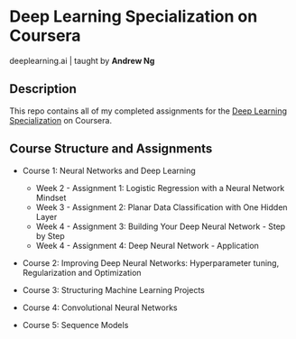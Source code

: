 # Deep Learning Specialization on Coursera
deeplearning.ai         |         taught by **Andrew Ng**


## Description
This repo contains all of my completed assignments for the [Deep Learning Specialization](https://www.coursera.org/specializations/deep-learning) on Coursera.

## Course Structure and Assignments
+ Course 1: Neural Networks and Deep Learning
    * Week 2 - Assignment 1: Logistic Regression with a Neural Network Mindset
    * Week 3 - Assignment 2: Planar Data Classification with One Hidden Layer
    * Week 4 - Assignment 3: Building Your Deep Neural Network - Step by Step
    * Week 4 - Assignment 4: Deep Neural Network - Application

+ Course 2: Improving Deep Neural Networks: Hyperparameter tuning, Regularization and Optimization
+ Course 3: Structuring Machine Learning Projects
+ Course 4: Convolutional Neural Networks
+ Course 5: Sequence Models
